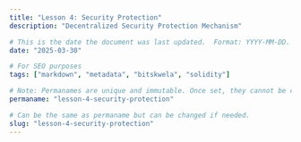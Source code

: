 ```yaml
---
title: "Lesson 4: Security Protection"
description: "Decentralized Security Protection Mechanism"

# This is the date the document was last updated.  Format: YYYY-MM-DD.
date: "2025-03-30"

# For SEO purposes
tags: ["markdown", "metadata", "bitskwela", "solidity"]

# Note: Permanames are unique and immutable. Once set, they cannot be changed.  You may change the filename but not this.
permaname: "lesson-4-security-protection"

# Can be the same as permaname but can be changed if needed.
slug: "lesson-4-security-protection"
---
```

